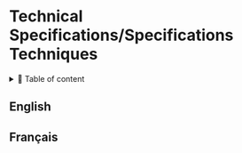 # Technical Specifications/Specifications Techniques

<details>
<summary>📖 Table of content</summary>

- [Technical Specifications/Specifications Techniques](#technical-specificationsspecifications-techniques)
  - [English](#english)
  - [Français](#français)
</details>

## English

## Français